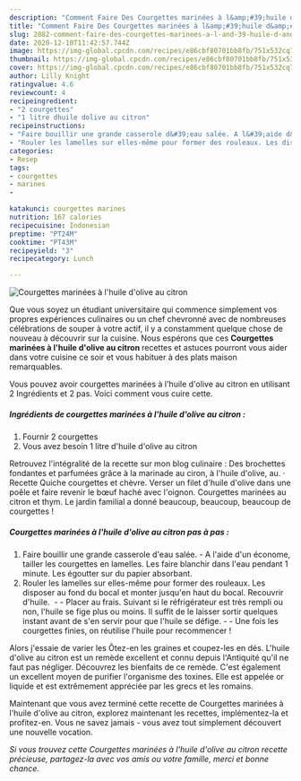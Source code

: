 ```yaml
---
description: "Comment Faire Des Courgettes marinées à l&amp;#39;huile d&amp;#39;olive au citron"
title: "Comment Faire Des Courgettes marinées à l&amp;#39;huile d&amp;#39;olive au citron"
slug: 2882-comment-faire-des-courgettes-marinees-a-l-and-39-huile-d-and-39-olive-au-citron
date: 2020-12-10T11:42:57.744Z
image: https://img-global.cpcdn.com/recipes/e86cbf80701bb8fb/751x532cq70/courgettes-marinees-a-lhuile-dolive-au-citron-photo-principale-de-la-recette.jpg
thumbnail: https://img-global.cpcdn.com/recipes/e86cbf80701bb8fb/751x532cq70/courgettes-marinees-a-lhuile-dolive-au-citron-photo-principale-de-la-recette.jpg
cover: https://img-global.cpcdn.com/recipes/e86cbf80701bb8fb/751x532cq70/courgettes-marinees-a-lhuile-dolive-au-citron-photo-principale-de-la-recette.jpg
author: Lilly Knight
ratingvalue: 4.6
reviewcount: 4
recipeingredient:
- "2 courgettes"
- "1 litre dhuile dolive au citron"
recipeinstructions:
- "Faire bouillir une grande casserole d&#39;eau salée. A l&#39;aide d&#39;un économe, tailler les courgettes en lamelles. Les faire blanchir dans l&#39;eau pendant 1 minute. Les égoutter sur du papier absorbant."
- "Rouler les lamelles sur elles-même pour former des rouleaux. Les disposer au fond du bocal et monter jusqu&#39;en haut du bocal. Recouvrir d&#39;huile.   Placer au frais. Suivant si le réfrigérateur est très rempli ou non, l&#39;huile se fige plus ou moins. Il suffit de le laisser sortir quelques instant avant de s&#39;en servir pour que l&#39;huile se défige.  Une fois les courgettes finies, on réutilise l&#39;huile pour recommencer !"
categories:
- Resep
tags:
- courgettes
- marines
- 

katakunci: courgettes marines  
nutrition: 167 calories
recipecuisine: Indonesian
preptime: "PT24M"
cooktime: "PT43M"
recipeyield: "3"
recipecategory: Lunch

---
```



![Courgettes marinées à l&#39;huile d&#39;olive au citron](https://img-global.cpcdn.com/recipes/e86cbf80701bb8fb/751x532cq70/courgettes-marinees-a-lhuile-dolive-au-citron-photo-principale-de-la-recette.jpg)

Que vous soyez un étudiant universitaire qui commence simplement vos propres expériences culinaires ou un chef chevronné avec de nombreuses célébrations de souper à votre actif, il y a constamment quelque chose de nouveau à découvrir sur la cuisine. Nous espérons que ces <strong> Courgettes marinées à l&#39;huile d&#39;olive au citron </strong> recettes et astuces pourront vous aider dans votre cuisine ce soir et vous habituer à des plats maison remarquables.

<!--inarticleads1-->

Vous pouvez avoir courgettes marinées à l&#39;huile d&#39;olive au citron en utilisant 2 Ingrédients et 2 pas. Voici comment vous cuire cette.

##### Ingrédients de courgettes marinées à l&#39;huile d&#39;olive au citron :

1. Fournir 2 courgettes
1. Vous avez besoin 1 litre d&#39;huile d&#39;olive au citron


Retrouvez l&#39;intégralité de la recette sur mon blog culinaire : Des brochettes fondantes et parfumées grâce à la marinade au ciron, à l&#39;huile d&#39;olive, au. · Recette Quiche courgettes et chèvre. Verser un filet d&#39;huile d&#39;olive dans une poêle et faire revenir le bœuf haché avec l&#39;oignon. Courgettes marinées au citron et thym. Le jardin familial a donné beaucoup, beaucoup, beaucoup de courgettes ! 

<!--inarticleads2-->

##### Courgettes marinées à l&#39;huile d&#39;olive au citron pas à pas :

1. Faire bouillir une grande casserole d&#39;eau salée. - A l&#39;aide d&#39;un économe, tailler les courgettes en lamelles. Les faire blanchir dans l&#39;eau pendant 1 minute. Les égoutter sur du papier absorbant.
1. Rouler les lamelles sur elles-même pour former des rouleaux. Les disposer au fond du bocal et monter jusqu&#39;en haut du bocal. Recouvrir d&#39;huile.  -  - Placer au frais. Suivant si le réfrigérateur est très rempli ou non, l&#39;huile se fige plus ou moins. Il suffit de le laisser sortir quelques instant avant de s&#39;en servir pour que l&#39;huile se défige. -  - Une fois les courgettes finies, on réutilise l&#39;huile pour recommencer !


Alors j&#39;essaie de varier les Ôtez-en les graines et coupez-les en dés. L&#39;huile d&#39;olive au citron est un remède excellent et connu depuis l&#39;Antiquité qu&#39;il ne faut pas négliger. Découvrez les bienfaits de ce remède. C&#39;est également un excellent moyen de purifier l&#39;organisme des toxines. Elle est appelée or liquide et est extrêmement appréciée par les grecs et les romains. 

<!--inarticleads1-->

<p>
Maintenant que vous avez terminé cette recette de Courgettes marinées à l&#39;huile d&#39;olive au citron, explorez maintenant les recettes, implémentez-la et profitez-en. Vous ne savez jamais - vous avez tout simplement découvert une nouvelle vocation.
</p>

<p>
<i>Si vous trouvez cette Courgettes marinées à l&#39;huile d&#39;olive au citron recette précieuse, partagez-la avec vos amis ou votre famille, merci et bonne chance.</i>
</p>
